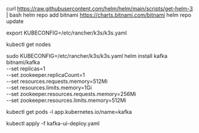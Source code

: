 curl https://raw.githubusercontent.com/helm/helm/main/scripts/get-helm-3 | bash
helm repo add bitnami https://charts.bitnami.com/bitnami
helm repo update

export KUBECONFIG=/etc/rancher/k3s/k3s.yaml


kubectl get nodes

sudo KUBECONFIG=/etc/rancher/k3s/k3s.yaml helm install kafka bitnami/kafka \
  --set replicas=1 \
  --set zookeeper.replicaCount=1 \
  --set resources.requests.memory=512Mi \
  --set resources.limits.memory=1Gi \
  --set zookeeper.resources.requests.memory=256Mi \
  --set zookeeper.resources.limits.memory=512Mi


kubectl get pods -l app.kubernetes.io/name=kafka


kubectl apply -f kafka-ui-deploy.yaml
